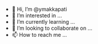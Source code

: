 - 👋 Hi, I’m @ymakkapati
- 👀 I’m interested in ...
- 🌱 I’m currently learning ...
- 💞️ I’m looking to collaborate on ...
- 📫 How to reach me ...

<!---
ymakkapati/ymakkapati is a ✨ special ✨ repository because its `README.md` (this file) appears on your GitHub profile.
You can click the Preview link to take a look at your changes.
--->
